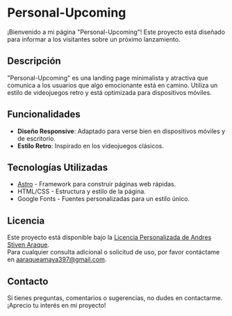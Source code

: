 # Personal-Upcoming

¡Bienvenido a mi página "Personal-Upcoming"! Este proyecto está diseñado para informar a los visitantes sobre un próximo lanzamiento.

## Descripción

"Personal-Upcoming" es una landing page minimalista y atractiva que comunica a los usuarios que algo emocionante está en camino. Utiliza un estilo de videojuegos retro y está optimizada para dispositivos móviles.

## Funcionalidades

- **Diseño Responsive**: Adaptado para verse bien en dispositivos móviles y de escritorio.
- **Estilo Retro**: Inspirado en los videojuegos clásicos.

## Tecnologías Utilizadas

- [Astro](https://astro.build/) - Framework para construir páginas web rápidas.
- HTML/CSS - Estructura y estilo de la página.
- Google Fonts - Fuentes personalizadas para un estilo único.

## Licencia

Este proyecto está disponible bajo la [Licencia Personalizada de Andres Stiven Araque](./LICENSE).  
Para cualquier consulta adicional o solicitud de uso, por favor contáctame en aaraqueamaya397@gmail.com.

## Contacto

Si tienes preguntas, comentarios o sugerencias, no dudes en contactarme. ¡Aprecio tu interés en mi proyecto!